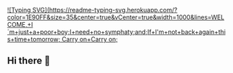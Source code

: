 [![Typing SVG](https://readme-typing-svg.herokuapp.com/?color=1E90FF&size=35&center=true&vCenter=true&width=1000&lines=WELCOME,+I´m+just+a+poor+boy;I+need+no+symphaty;and;If+I'm+not+back+again+this+time+tomorrow; Carry on+Carry on;](https://git.io/typing-svg)
## Hi there 👋

<!--
**YugDlab/YugDlab** is a ✨ _special_ ✨ repository because its `README.md` (this file) appears on your GitHub profile.

Here are some ideas to get you started:

- 🔭 I’m currently working on ...
- 🌱 I’m currently learning ...
- 👯 I’m looking to collaborate on ...
- 🤔 I’m looking for help with ...
- 💬 Ask me about ...
- 📫 How to reach me: ...
- 😄 Pronouns: ...
- ⚡ Fun fact: ...
-->
